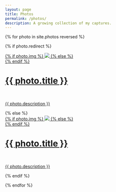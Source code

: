 ```yaml
---
layout: page
title: Photos
permalink: /photos/
description: A growing collection of my captures.
---
```


{% for photo in site.photos reversed %}

{% if photo.redirect %}
<div class="photo">
    <div class="thumbnail">
        <a href="{{ photo.redirect }}" target="_blank">
        {% if photo.img %}
        <img class="thumbnail" src="{{ photo.img | prepend: site.baseurl | prepend: site.url }}"/>
        {% else %}
        <div class="thumbnail blankbox"></div>
        {% endif %}    
        <span>
            <h1>{{ photo.title }}</h1>
            <br/>
            <p>{{ photo.description }}</p>
        </span>
        </a>
    </div>
</div>
{% else %}

<div class="photo">
    <div class="thumbnail">
        <a href="{{ photo.url | prepend: site.baseurl | prepend: site.url }}">
        {% if photo.img %}
        <img class="thumbnail" src="{{ photo.img | prepend: site.baseurl | prepend: site.url }}"/>
        {% else %}
        <div class="thumbnail blankbox"></div>
        {% endif %}    
        <span>
            <h1>{{ photo.title }}</h1>
            <br/>
            <p>{{ photo.description }}</p>
        </span>
        </a>
    </div>
</div>

{% endif %}

{% endfor %}
